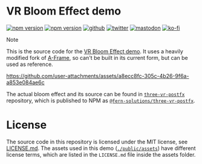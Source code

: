 # VR Bloom Effect demo
[![npm version](https://img.shields.io/npm/v/@fern-solutions/three-vr-postfx.svg?style=flat-square)](https://www.npmjs.com/package/@fern-solutions/three-vr-postfx)
[![npm version](https://img.shields.io/npm/l/@fern-solutions/three-vr-postfx.svg?style=flat-square)](https://www.npmjs.com/package/@fern-solutions/three-vr-postfx)
[![github](https://flat.badgen.net/badge/icon/github?icon=github&label)](https://github.com/mrxz/a5-bloom-demo/)
[![twitter](https://flat.badgen.net/badge/twitter/@noerihuisman/blue?icon=twitter&label)](https://twitter.com/noerihuisman)
[![mastodon](https://flat.badgen.net/badge/mastodon/@noerihuisman@arvr.social/blue?icon=mastodon&label)](https://arvr.social/@noerihuisman)
[![ko-fi](https://img.shields.io/badge/ko--fi-buy%20me%20a%20coffee-ff5f5f?style=flat-square)](https://ko-fi.com/fernsolutions)

> [!NOTE]
> This is the source code for the [VR Bloom Effect demo](https://vr-bloom.fern.solutions/). It uses a heavily modified fork of [A-Frame](https://aframe.io), so can't be built in its current form, but can be used as reference.

https://github.com/user-attachments/assets/a8ecc8fc-305c-4b26-9f6a-a853e084ae6c

The actual bloom effect and its source can be found in [`three-vr-postfx`](https://github.com/mrxz/three-vr-postfx/) repository, which is published to NPM as [`@fern-solutions/three-vr-postfx`](https://www.npmjs.com/package/@fern-solutions/three-vr-postfx).

# License
The source code in this repository is licensed under the MIT license, see [LICENSE.md](LICENSE.md). The assets used in this demo ([`./public/assets`](./public/assets/)) have different license terms, which are listed in the `LICENSE.md` file inside the assets folder.
